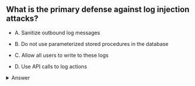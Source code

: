## What is the primary defense against log injection attacks?

- A. Sanitize outbound log messages

- B. Do not use parameterized stored procedures in the database

- C. Allow all users to write to these logs

- D. Use API calls to log actions
  
<details>
<summary>Answer</summary>

---

The primary defense against log injection attacks is to **sanitize outbound log messages**. Log injection is a type of security vulnerability where an attacker manipulates log messages to inject malicious code or exploit system vulnerabilities. By sanitizing outbound log messages, you ensure that any user-supplied input or potentially dangerous characters are properly escaped or removed before being included in the log.

Sanitizing log messages involves applying input validation and output encoding techniques to prevent the injection of malicious content. It typically involves validating the input data, such as user inputs, and sanitizing or encoding it appropriately to ensure it does not contain any harmful characters or constructs.

Some common techniques for sanitizing log messages include:

- **Input validation**: Validate and restrict user input to ensure it conforms to expected formats and does not contain any unauthorized or dangerous characters.

- **Output encoding**: Encode the log messages in a way that prevents the interpretation of special characters or malicious constructs. For example, you can use HTML entity encoding, URL encoding, or database-specific encoding techniques, depending on the log storage and processing mechanisms.

By properly sanitizing outbound log messages, you can minimize the risk of log injection attacks and ensure that the logs remain a reliable and secure source of information for monitoring and analysis purposes.

---

#### It's important to note that the other options listed (B, C, and D) are not directly related to defending against log injection attacks:

- A. Sanitize outbound log messages (**CORRECT**)

- B. "Do not use parameterized stored procedures in the database" is not a specific defense against log injection attacks. However, using parameterized queries or stored procedures can help protect against SQL injection attacks, which are a different type of security vulnerability.

- C. "Allow all users to write to these logs" is not a recommended approach as it can lead to unauthorized or malicious log entries, making the logs less trustworthy and potentially susceptible to manipulation.

- D. "Use API calls to log actions" is a good practice for logging actions but does not directly address log injection attacks. It focuses on the method of logging rather than the specific defense against log injection vulnerabilities.

#### In summary, the best defense against log injection attacks is to **sanitize outbound log messages** by properly validating and encoding user-supplied data before including it in the logs.
</details>
